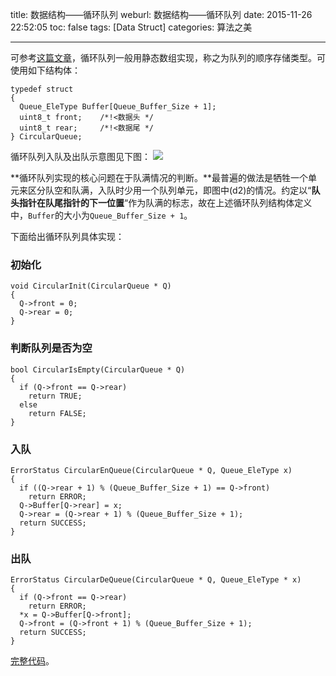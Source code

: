 title: 数据结构——循环队列
weburl: 数据结构——循环队列
date: 2015-11-26 22:52:05
toc: false
tags: [Data Struct]
categories: 算法之美

---

可参考[这篇文章](http://c.biancheng.net/cpp/html/2706.html)，循环队列一般用静态数组实现，称之为队列的顺序存储类型。可使用如下结构体：

```
typedef struct
{
  Queue_EleType Buffer[Queue_Buffer_Size + 1];
  uint8_t front;    /*!<数据头 */
  uint8_t rear;     /*!<数据尾 */
} CircularQueue;
```

<!--more-->

循环队列入队及出队示意图见下图：
![](https://pic.gaomf.store/Algorithm1-140G32234251B.jpg)

**循环队列实现的核心问题在于队满情况的判断。**最普遍的做法是牺牲一个单元来区分队空和队满，入队时少用一个队列单元，即图中(d2)的情况。约定以“**队头指针在队尾指针的下一位置**“作为队满的标志，故在上述循环队列结构体定义中，`Buffer`的大小为`Queue_Buffer_Size + 1`。

下面给出循环队列具体实现：

###  初始化
```
void CircularInit(CircularQueue * Q)
{
  Q->front = 0;
  Q->rear = 0;
}
```

### 判断队列是否为空
```
bool CircularIsEmpty(CircularQueue * Q)
{
  if (Q->front == Q->rear)
    return TRUE;
  else
    return FALSE;
}
```

### 入队
```
ErrorStatus CircularEnQueue(CircularQueue * Q, Queue_EleType x)
{
  if ((Q->rear + 1) % (Queue_Buffer_Size + 1) == Q->front)
    return ERROR;
  Q->Buffer[Q->rear] = x;
  Q->rear = (Q->rear + 1) % (Queue_Buffer_Size + 1);
  return SUCCESS;
}
```

### 出队
```
ErrorStatus CircularDeQueue(CircularQueue * Q, Queue_EleType * x)
{
  if (Q->front == Q->rear)
    return ERROR;
  *x = Q->Buffer[Q->front];
  Q->front = (Q->front + 1) % (Queue_Buffer_Size + 1);
  return SUCCESS;
}
```

[完整代码](https://github.com/g199209/MCUSnippet/tree/master/Structure/Queue)。
